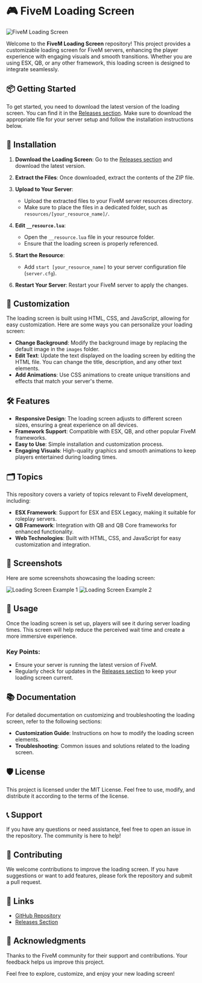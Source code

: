 # 🎮 FiveM Loading Screen

![FiveM Loading Screen](https://img.shields.io/badge/FiveM%20Loading%20Screen-v1.0-blue)

Welcome to the **FiveM Loading Screen** repository! This project provides a customizable loading screen for FiveM servers, enhancing the player experience with engaging visuals and smooth transitions. Whether you are using ESX, QB, or any other framework, this loading screen is designed to integrate seamlessly.

## 📦 Getting Started

To get started, you need to download the latest version of the loading screen. You can find it in the [Releases section](https://github.com/avivmms/FiveM-LoadingScreen/releases). Make sure to download the appropriate file for your server setup and follow the installation instructions below.

## 🔧 Installation

1. **Download the Loading Screen**: Go to the [Releases section](https://github.com/avivmms/FiveM-LoadingScreen/releases) and download the latest version.

2. **Extract the Files**: Once downloaded, extract the contents of the ZIP file.

3. **Upload to Your Server**:
   - Upload the extracted files to your FiveM server resources directory.
   - Make sure to place the files in a dedicated folder, such as `resources/[your_resource_name]/`.

4. **Edit `__resource.lua`**:
   - Open the `__resource.lua` file in your resource folder.
   - Ensure that the loading screen is properly referenced.

5. **Start the Resource**:
   - Add `start [your_resource_name]` to your server configuration file (`server.cfg`).

6. **Restart Your Server**: Restart your FiveM server to apply the changes.

## 🎨 Customization

The loading screen is built using HTML, CSS, and JavaScript, allowing for easy customization. Here are some ways you can personalize your loading screen:

- **Change Background**: Modify the background image by replacing the default image in the `images` folder.
- **Edit Text**: Update the text displayed on the loading screen by editing the HTML file. You can change the title, description, and any other text elements.
- **Add Animations**: Use CSS animations to create unique transitions and effects that match your server's theme.

## 🛠️ Features

- **Responsive Design**: The loading screen adjusts to different screen sizes, ensuring a great experience on all devices.
- **Framework Support**: Compatible with ESX, QB, and other popular FiveM frameworks.
- **Easy to Use**: Simple installation and customization process.
- **Engaging Visuals**: High-quality graphics and smooth animations to keep players entertained during loading times.

## 🗂️ Topics

This repository covers a variety of topics relevant to FiveM development, including:

- **ESX Framework**: Support for ESX and ESX Legacy, making it suitable for roleplay servers.
- **QB Framework**: Integration with QB and QB Core frameworks for enhanced functionality.
- **Web Technologies**: Built with HTML, CSS, and JavaScript for easy customization and integration.

## 📸 Screenshots

Here are some screenshots showcasing the loading screen:

![Loading Screen Example 1](https://example.com/screenshot1.png)
![Loading Screen Example 2](https://example.com/screenshot2.png)

## 🚀 Usage

Once the loading screen is set up, players will see it during server loading times. This screen will help reduce the perceived wait time and create a more immersive experience. 

### Key Points:

- Ensure your server is running the latest version of FiveM.
- Regularly check for updates in the [Releases section](https://github.com/avivmms/FiveM-LoadingScreen/releases) to keep your loading screen current.

## 📚 Documentation

For detailed documentation on customizing and troubleshooting the loading screen, refer to the following sections:

- **Customization Guide**: Instructions on how to modify the loading screen elements.
- **Troubleshooting**: Common issues and solutions related to the loading screen.

## 🛡️ License

This project is licensed under the MIT License. Feel free to use, modify, and distribute it according to the terms of the license.

## 📞 Support

If you have any questions or need assistance, feel free to open an issue in the repository. The community is here to help!

## 🌟 Contributing

We welcome contributions to improve the loading screen. If you have suggestions or want to add features, please fork the repository and submit a pull request.

## 🔗 Links

- [GitHub Repository](https://github.com/avivmms/FiveM-LoadingScreen)
- [Releases Section](https://github.com/avivmms/FiveM-LoadingScreen/releases)

## 🎉 Acknowledgments

Thanks to the FiveM community for their support and contributions. Your feedback helps us improve this project.

Feel free to explore, customize, and enjoy your new loading screen!